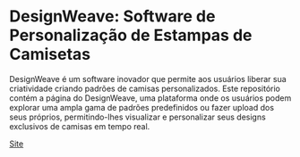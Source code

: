 # DesignWeave: Software de Personalização de Estampas de Camisetas

DesignWeave é um software inovador que permite aos usuários liberar sua criatividade criando padrões de camisas personalizados. Este repositório contém a página do DesignWeave, uma plataforma onde os usuários podem explorar uma ampla gama de padrões predefinidos ou fazer upload dos seus próprios, permitindo-lhes visualizar e personalizar seus designs exclusivos de camisas em tempo real.

[Site](https://felipekuang.github.io/DesignWeave/)
